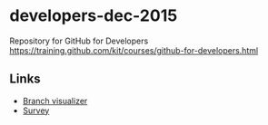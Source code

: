 # developers-dec-2015
Repository for GitHub for Developers https://training.github.com/kit/courses/github-for-developers.html

## Links
* [Branch visualizer](http://pcottle.github.io/learnGitBranching/)
* [Survey](http://www.surveygizmo.com/s3/2480456/dafbe6989a68)

